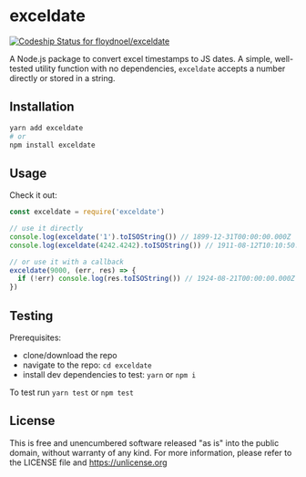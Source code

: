 # exceldate

[![Codeship Status for floydnoel/exceldate](https://app.codeship.com/projects/362f08b0-c04a-0136-91bf-5a413c092475/status?branch=master)](https://app.codeship.com/projects/313502)

A Node.js package to convert excel timestamps to JS dates. A simple, well-tested utility function with no dependencies, `exceldate` accepts a number directly or stored in a string.

## Installation

```bash
yarn add exceldate
# or
npm install exceldate
```

## Usage

Check it out:

```js
const exceldate = require('exceldate')

// use it directly
console.log(exceldate('1').toISOString()) // 1899-12-31T00:00:00.000Z
console.log(exceldate(4242.4242).toISOString()) // 1911-08-12T10:10:50.880Z

// or use it with a callback
exceldate(9000, (err, res) => {
  if (!err) console.log(res.toISOString()) // 1924-08-21T00:00:00.000Z
})
```

## Testing

Prerequisites:

- clone/download the repo
- navigate to the repo: `cd exceldate`
- install dev dependencies to test: `yarn` or `npm i`

To test run `yarn test` or `npm test`

## License

This is free and unencumbered software released "as is" into the public domain, without warranty of any kind.
For more information, please refer to the LICENSE file and <https://unlicense.org>
